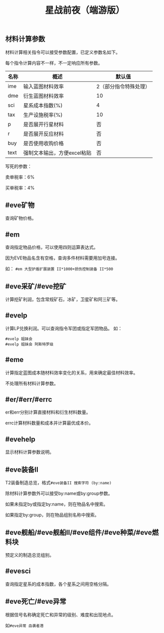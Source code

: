 ﻿---
title: 星战前夜（端游版）
category: 指令
categoryindex: 1
index: 3
---

## 材料计算参数
材料计算相关指令可以接受参数配置，已定义参数名如下。

每个指令计算内容不一样，不一定响应所有参数。

| 名称 | 概述 | 默认值 |
|------|------|--------|
| ime | 输入蓝图材料效率 | 2（部分指令特殊处理） |
| dme | 衍生蓝图材料效率 | 10 |
| sci | 星系成本指数(%) | 4 |
| tax | 生产设施税率(%) | 10 |
| p | 是否展开行星材料 | 否 |
| r | 是否展开反应材料 | 否 |
| buy | 是否使用收购价格 | 否 |
| text | 强制文本输出，方便excel粘贴 | 否 |

写死的参数：

卖单税率：6%

买单税率：4%

## #eve矿物

查询矿物价格。

## #em

查询指定物品价格，可以使用四则运算表达式。

因为EVE物品名含有空格，查询多件材料需要用加号连接。

如： ```#em 大型护盾扩展装置 II*1000+损伤控制装备 II*500```

## #eve采矿/#eve挖矿

计算挖矿利润，包含常规矿石，冰矿，卫星矿和阿三矿等。

## #evelp

计算LP兑换利润。可以查询指令军团或指定军团物品。
如：
```text
#evelp 姐妹会
#evelp 姐妹会 阿斯特罗级
```

## #eme
计算指定蓝图成本随材料效率变化的关系，用来确定最佳材料效率。 

不处理所有材料计算参数。

## #er/#err/#errc
er和err分别计算直接材料和衍生材料数量。

errc计算材料数量和成本并计算最优成本价。

## #evehelp
显示材料计算参数说明。

## #eve装备II
T2装备制造总览，格式```#eve装备II 搜索字符 (by:name)```

除材料计算参数外可以接受by:name或by:group参数。

如果未指定by或指定by:name，则在物品名中搜索。

如果指定by:group，则在物品组别名称中搜索。

## #eve舰船/#eve舰船II/#eve组件/#eve种菜/#eve燃料块
预定义的制造总览组别。

## #evesci
查询指定星系的成本指数，各个星系之间用空格分隔。

## #eve死亡/#eve异常
根据信号名称确定死亡和异常的级别、难度和出现地点。

如```#eve异常 血袭者港```